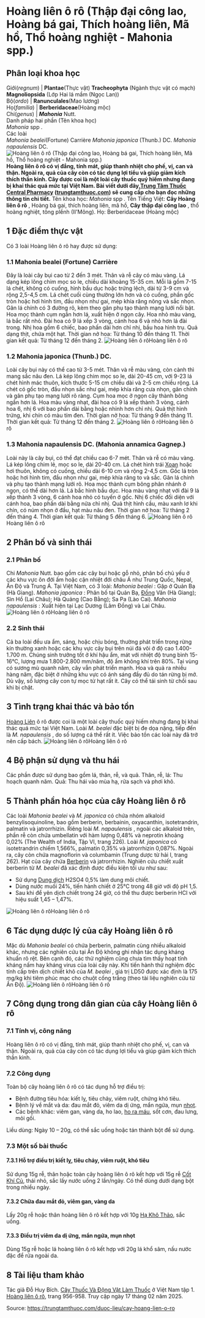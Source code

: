 # Hoàng liên ô rô (Thập đại công lao, Hoàng bá gai, Thích hoàng liên, Mã hồ, Thổ hoàng nghiệt - Mahonia spp.)

Phân loại khoa học  
---  
Giới(_regnum_) |  **Plantae**(Thực vật) **Tracheophyta** (Ngành thực vật có mạch) **Magnoliopsida** (Lớp Hai lá mầm (Ngọc Lan))  
Bộ(_ordo_) | **Ranunculales**(Mao lương)  
Họ(_familia_) | **Berberidaceae**(Hoàng mộc)  
Chi(_genus_) | _**Mahonia**_ Nutt.  
Danh pháp hai phần (Tên khoa học)  
_Mahonia_ spp _._  
Các loài  
_Mahonia bealei_(Fortune) Carrière _Mahonia japonica_ (Thunb.) DC. _Mahonia napaulensis_ DC.  
![Hoàng liên ô rô \(Thập đại công lao, Hoàng bá gai, Thích hoàng liên, Mã hồ, Thổ hoàng nghiệt - Mahonia spp.\)](https://trungtamthuoc.com/images/others/hoang-lien-o-ro-1-4150.jpg)
**Hoàng liên ô rô có vị đắng, tính mát, giúp thanh nhiệt cho phế, vị, can và thận. Ngoài ra, quả của cây còn có tác dụng lợi tiểu và giúp giảm kích thích thần kinh. Cây được coi là một loài cây thuốc quý hiếm nhưng đang bị khai thác quá mức tại Việt Nam. Bài viết dưới đây,[Trung Tâm Thuốc Central Pharmacy](https://trungtamthuoc.com/ "Trung Tâm Thuốc Central Pharmacy") ([trungtamthuoc.com](https://trungtamthuoc.com/ "trungtamthuoc.com")) sẽ cung cấp cho bạn đọc những thông tin chi tiết.**
Tên khoa học: _Mahonia_ spp _._
Tên Tiếng Việt: **Cây Hoàng liên ô rô** , Hoàng bá gai, thích hoàng liên, mã hồ, **Cây thập đại công lao** , thổ hoàng nghiệt, tông plềnh (II'Mông). 
Họ: Berberidaceae (Hoàng mộc)
##  1 Đặc điểm thực vật
Có 3 loài Hoàng liên ô rô hay được sử dụng:
### 1.1 Mahonia bealei (Fortune) Carrière
Đây là loài cây bụi cao từ 2 đến 3 mét. Thân và rễ cây có màu vàng. Lá dạng kép lông chim mọc so le, chiều dài khoảng 15-35 cm. Mỗi lá gồm 7-15 lá chét, không có cuống, hình bầu dục hoặc trứng lệch, dài từ 3-9 cm và rộng 2,5-4,5 cm. Lá chét cuối cùng thường lớn hơn và có cuống, phần gốc tròn hoặc hơi hình tim, đầu nhọn như gai, mép khía răng nông và sắc nhọn. Gân lá chính có 3 đường rõ, kèm theo gân phụ tạo thành mạng lưới nổi bật.
Hoa mọc thành cụm ngắn hơn lá, xuất hiện ở ngọn cây. Hoa nhỏ màu vàng, lá bắc rất nhỏ. Đài hoa có 9 lá xếp 3 vòng, cánh hoa 6 và nhỏ hơn lá đài trong. Nhị hoa gồm 6 chiếc, bao phấn dài hơn chỉ nhị, bầu hoa hình trụ. Quả dạng thịt, chứa một hạt.
Thời gian nở hoa: Từ tháng 10 đến tháng 11.
Thời gian kết quả: Từ tháng 12 đến tháng 2.
![Hoàng liên ô rô](https://trungtamthuoc.com/images/item/hoang-lien-o-ro-2.jpg)Hoàng liên ô rô
### 1.2 Mahonia japonica (Thunb.) DC.
Loài cây bụi này có thể cao từ 3-5 mét. Thân và rễ màu vàng, còn cành thì mang sắc nâu đen. Lá kép lông chim mọc so le, dài 20-45 cm, với 9-23 lá chét hình mác thuôn, kích thước 5-15 cm chiều dài và 2-5 cm chiều rộng. Lá chét có gốc tròn, đầu nhọn sắc như gai, mép khía răng cưa nhọn, gân chính và gân phụ tạo mạng lưới rõ ràng.
Cụm hoa mọc ở ngọn cây thành bông ngắn hơn lá. Hoa màu vàng nhạt, đài hoa có 9 lá xếp thành 3 vòng, cánh hoa 6, nhị 6 với bao phấn dài bằng hoặc nhỉnh hơn chỉ nhị. Quả thịt hình trứng, khi chín có màu tím đen.
Thời gian nở hoa: Từ tháng 9 đến tháng 11.
Thời gian kết quả: Từ tháng 12 đến tháng 2.
![Hoàng liên ô rô](https://trungtamthuoc.com/images/item/hoang-lien-o-ro-4.jpg)Hoàng liên ô rô
### 1.3 Mahonia napaulensis DC. (Mahonia annamica Gagnep.)
Loài này là cây bụi, có thể đạt chiều cao 6-7 mét. Thân và rễ có màu vàng. Lá kép lông chim lẻ, mọc so le, dài 20-40 cm. Lá chét hình trái [Xoan](https://trungtamthuoc.com/duoc-lieu/cay-xoan "Xoan") hoặc hơi thuôn, không có cuống, chiều dài 6-10 cm và rộng 2-4,5 cm. Gốc lá tròn hoặc hơi hình tim, đầu nhọn như gai, mép khía răng to và sắc. Gân lá chính và phụ tạo thành mạng lưới rõ.
Hoa mọc thành cụm bông phân nhánh ở ngọn, có thể dài hơn lá. Lá bắc hình bầu dục. Hoa màu vàng nhạt với đài 9 lá xếp thành 3 vòng, 6 cánh hoa nhỏ có tuyến ở gốc. Nhị 6 chiếc đối diện với cánh hoa, bao phấn dài bằng nửa chỉ nhị. Quả thịt hình cầu, màu xanh lơ khi chín, có núm nhọn ở đầu, hạt màu nâu đen.
Thời gian nở hoa: Từ tháng 2 đến tháng 4.
Thời gian kết quả: Từ tháng 5 đến tháng 6.
![Hoàng liên ô rô](https://trungtamthuoc.com/images/item/hoang-lien-o-ro-7.jpg)Hoàng liên ô rô
##  2 Phân bố và sinh thái
### 2.1 Phân bố
Chi _Mahonia_ Nutt. bao gồm các cây bụi hoặc gỗ nhỏ, phân bố chủ yếu ở các khu vực ôn đới ấm hoặc cận nhiệt đới châu Á như Trung Quốc, Nepal, Ấn Độ và Trung Á. Tại Việt Nam, có 3 loài:
_Mahonia bealei_ : Gặp ở Quản Bạ (Hà Giang).
_Mahonia japonica_ : Phân bố tại Quản Bạ, [Đồng](https://trungtamthuoc.com/hoat-chat/dong "Đồng") Văn (Hà Giang); Sìn Hồ (Lai Châu); Hà Quảng (Cao Bằng); Sa Pa (Lào Cai).
_Mahonia napaulensis_ : Xuất hiện tại Lạc Dương (Lâm Đồng) và Lai Châu.
![Hoàng liên ô rô](https://trungtamthuoc.com/images/item/hoang-lien-o-ro-3.jpg)Hoàng liên ô rô
### 2.2 Sinh thái
Cả ba loài đều ưa ẩm, sáng, hoặc chịu bóng, thường phát triển trong rừng kín thường xanh hoặc các khu vực cây bụi trên núi đá vôi ở độ cao 1.400-1.700 m. Chúng sinh trưởng tốt ở khí hậu ẩm, mát với nhiệt độ trung bình 15-16°C, lượng mưa 1.800-2.800 mm/năm, độ ẩm không khí trên 80%.
Tại vùng có sương mù quanh năm, cây vẫn phát triển mạnh. Hoa và quả ra nhiều hàng năm, đặc biệt ở những khu vực có ánh sáng đầy đủ do tán rừng bị mở. Dù vậy, số lượng cây con tự mọc từ hạt rất ít. Cây có thể tái sinh từ chồi sau khi bị chặt.
##  3 Tình trạng khai thác và bảo tồn
[Hoàng Liên](https://trungtamthuoc.com/duoc-lieu/hoang-lien-81 "Hoàng Liên") ô rô được coi là một loài cây thuốc quý hiếm nhưng đang bị khai thác quá mức tại Việt Nam. Loài _M. bealei_ đặc biệt bị đe dọa nặng, tiếp đến là _M. napaulensis_ , do số lượng cá thể rất ít. Việc bảo tồn các loài này đã trở nên cấp bách.
![Hoàng liên ô rô](https://trungtamthuoc.com/images/item/hoang-lien-o-ro-5.jpg)Hoàng liên ô rô
##  4 Bộ phận sử dụng và thu hái
Các phần được sử dụng bao gồm lá, thân, rễ, và quả.
Thân, rễ, lá: Thu hoạch quanh năm.
Quả: Thu hái vào mùa hạ, rửa sạch và phơi khô.
##  5 Thành phần hóa học của cây Hoàng liên ô rô
Các loài _Mahonia bealei_ và _M. japonica_ có chứa nhóm alkaloid benzylisoquinoline, bao gồm berberin, berbainin, oxyacanthin, isotetrandrin, palmatin và jatrorrhizin.
Riêng loài _M. napaulensis_ , ngoài các alkaloid trên, phần rễ còn chứa umbellatin với hàm lượng 0,48% và neprotin khoảng 0,02% (The Wealth of India, Tập VI, trang 226).
Loài _M. japonica_ có isotetrandrin chiếm 1,566%, palmatin 0,35% và jatrorrhizin 0,087%. Ngoài ra, cây còn chứa magnoflorin và columbamin (Trung dược từ hải I, trang 262).
Hạt của cây chứa [Berberin](https://trungtamthuoc.com/hoat-chat/berberin "Berberin") và jatrorrhizin.
Nghiên cứu chiết xuất berberin từ _M. bealei_ đã xác định được điều kiện tối ưu như sau:
  * Sử dụng [Dung dịch](https://trungtamthuoc.com/bai-viet/dung-dich-thuoc-la-gi-cong-thuc-va-ky-thuat-bao-che-dung-dich-thuoc "Dung dịch") H2SO4 0,5% làm dung môi chiết.
  * Dùng nước muối 24%, tiến hành chiết ở 25°C trong 48 giờ với độ pH 1,5.
  * Sau khi để yên dịch chiết trong 24 giờ, có thể thu được berberin HCl với hiệu suất 1,45 – 1,47%.


![Hoàng liên ô rô](https://trungtamthuoc.com/images/item/hoang-lien-o-ro-6.jpg)Hoàng liên ô rô
##  6 Tác dụng dược lý của cây Hoàng liên ô rô
Mặc dù _Mahonia bealei_ có chứa berberin, palmatin cùng nhiều alkaloid khác, nhưng các nghiên cứu tại Ấn Độ không ghi nhận tác dụng kháng khuẩn rõ rệt. Bên cạnh đó, các thử nghiệm cũng chưa tìm thấy hoạt tính kháng nấm hay kháng virus của loài cây này.
Khi tiến hành thử nghiệm độc tính cấp trên dịch chiết khô của _M. bealei_ , giá trị LD50 được xác định là 175 mg/kg khi tiêm phúc mạc cho chuột cống trắng (theo tài liệu nghiên cứu từ Ấn Độ).
![Hoàng liên ô rô](https://trungtamthuoc.com/images/item/hoang-lien-o-ro-8.jpg)Hoàng liên ô rô
##  7 Công dụng trong dân gian của cây Hoàng liên ô rô
### 7.1 Tính vị, công năng
Hoàng liên ô rô có vị đắng, tính mát, giúp thanh nhiệt cho phế, vị, can và thận. Ngoài ra, quả của cây còn có tác dụng lợi tiểu và giúp giảm kích thích thần kinh.
### 7.2 Công dụng
Toàn bộ cây hoàng liên ô rô có tác dụng hỗ trợ điều trị:
  * Bệnh đường tiêu hóa: kiết lỵ, tiêu chảy, viêm ruột, chứng khó tiêu.
  * Bệnh lý về mắt và da: đau mắt đỏ, viêm da dị ứng, mẩn ngứa, mụn [nhọt](https://trungtamthuoc.com/bai-viet/nhot "nhọt").
  * Các bệnh khác: viêm gan, vàng da, ho lao, [ho ra máu](https://trungtamthuoc.com/bai-viet/ho-ra-mau "ho ra máu"), sốt cơn, đau lưng, mỏi gối.


Liều dùng: Ngày 10 – 20g, có thể sắc uống hoặc tán thành bột để sử dụng.
### 7.3 Một số bài thuốc 
#### 7.3.1 Hỗ trợ điều trị kiết lỵ, tiêu chảy, viêm ruột, khó tiêu
Sử dụng 15g rễ, thân hoặc toàn cây hoàng liên ô rô kết hợp với 15g rễ [Cốt Khí Củ](https://trungtamthuoc.com/duoc-lieu/cot-khi-cu "Cốt Khí Củ"), thái nhỏ, sắc lấy nước uống 2 lần/ngày. Có thể dùng dưới dạng bột trong nhiều ngày.
#### 7.3.2 Chữa đau mắt đỏ, viêm gan, vàng da
Lấy 20g rễ hoặc thân hoàng liên ô rô kết hợp với 10g [Hạ Khô Thảo](https://trungtamthuoc.com/duoc-lieu/ha-kho-thao "Hạ Khô Thảo"), sắc uống.
#### 7.3.3 Điều trị viêm da dị ứng, mẩn ngứa, mụn nhọt
Dùng 15g rễ hoặc lá hoàng liên ô rô kết hợp với 20g lá khổ sâm, nấu nước đặc để rửa ngoài da.
##  8 Tài liệu tham khảo
Tác giả Đỗ Huy Bích. [Cây Thuốc Và Động Vật Làm Thuốc](https://trungtamthuoc.com/bai-viet/doc-online-va-tai-mien-phi-pdf-sach-cay-thuoc-va-dong-vat-lam-thuoc-o-viet-nam "Cây Thuốc Và Động Vật Làm Thuốc") ở Việt Nam tập 1. [Hoàng liên ô rô](https://trungtamthuoc.com/upload/pdf/cay-thuoc-va-dong-vat-lam-thuoc-tap-1-trungtamthuoc.com.pdf), trang 956-958. Truy cập ngày 17 tháng 02 năm 2025.


Source: https://trungtamthuoc.com/duoc-lieu/cay-hoang-lien-o-ro